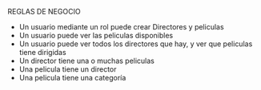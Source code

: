 REGLAS DE NEGOCIO

- Un usuario mediante un rol puede crear Directores y peliculas
- Un usuario puede ver las peliculas disponibles
- Un usuario puede ver todos los directores que hay, y ver que peliculas tiene dirigidas
- Un director tiene una o muchas peliculas
- Una pelicula tiene un director
- Una pelicula tiene una categoría
